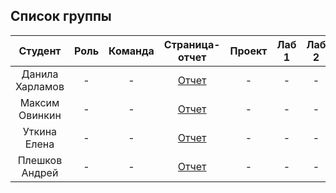 
## Список группы

| Студент | Роль | Команда | Страница-отчет | Проект | Лаб 1 | Лаб 2 | Лаб 3 |
| :---:   | :-:  |   :-:   |     :-:        |  :-:   |  :-:  |   :-: |   :-: |
| Данила Харламов | - | - | [Отчет]() | - | - | - | - |
| Максим Овинкин| - | - | [Отчет]() | - | - | - | - |
| Уткина Елена| - | - | [Отчет]() | - | - | - | - |
| Плешков Андрей| - | - | [Отчет]() | - | - | - | - |
